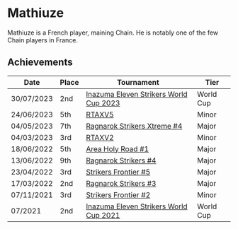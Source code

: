 # Mathiuze

Mathiuze is a French player, maining Chain. He is notably one of the few
Chain players in France.

## Achievements

| Date | Place | Tournament | Tier |
| - | - | - | - |
| 30/07/2023 | 2nd | [Inazuma Eleven Strikers World Cup 2023](/inapedia/tournaments/worldcup23.md) | World Cup |
| 24/06/2023 | 5th | [RTAXV5](/inapedia/tournaments/rtaxv/rtaxv5.md) | Minor |
| 04/05/2023 | 7th | [Ragnarok Strikers Xtreme #4](/inapedia/tournaments/ragna/ragnax4.md) | Major |
| 04/03/2023 | 3rd | [RTAXV2](/inapedia/tournaments/rtaxv/rtaxv2.md) | Minor |
| 18/06/2022 | 5th | [Area Holy Road #1](/inapedia/tournaments/misc/holyroad1.md) | Major |
| 13/06/2022 | 9th | [Ragnarok Strikers #4](/inapedia/tournaments/ragna/ragna4.md) | Major |
| 23/04/2022 | 3rd | [Strikers Frontier #5](/inapedia/tournaments/sf/sf5.md) | Major |
| 17/03/2022 | 2nd | [Ragnarok Strikers #3](/inapedia/tournaments/ragna/ragna3.md) | Major |
| 07/11/2021 | 3rd | [Strikers Frontier #2](/inapedia/tournaments/sf/sf2.md) | Minor |
| 07/2021 | 2nd | [Inazuma Eleven Strikers World Cup 2021](/inapedia/tournaments/worldcup21.md) | World Cup |
